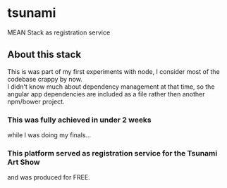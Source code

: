 # tsunami
MEAN Stack as registration service

## About this stack
This is was part of my first experiments with node, I consider most of the codebase crappy by now.  
I didn't know much about dependency management at that time, so the angular app dependencies are included as a file rather then another npm/bower project.  
### This was fully achieved in under 2 weeks  
while I was doing my finals...

### This platform served as registration service for the Tsunami Art Show  
and was produced for FREE.
